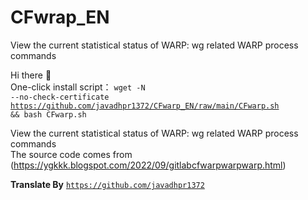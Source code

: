 # CFwrap_EN
View the current statistical status of WARP: wg related WARP process commands

Hi there 👋
<br>
One-click install script： <code>wget -N --no-check-certificate https://github.com/javadhpr1372/CFwarp_EN/raw/main/CFwarp.sh && bash CFwarp.sh</code>

View the current statistical status of WARP: wg related WARP process commands
<br>
The source code comes from (https://ygkkk.blogspot.com/2022/09/gitlabcfwarpwarpwarp.html)
<br>

<b>Translate By</b> 
<code>https://github.com/javadhpr1372</code>
